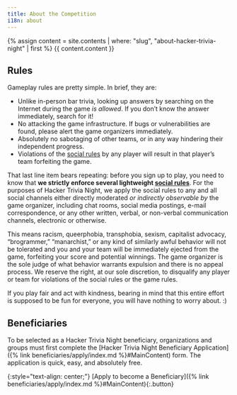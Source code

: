 ```yaml
---
title: About the Competition
i18n: about
---
```


{% assign content = site.contents | where: "slug", "about-hacker-trivia-night" | first %}
{{ content.content }}

## Rules

Gameplay rules are pretty simple. In brief, they are:

* Unlike in-person bar trivia, looking up answers by searching on the Internet during the game *is allowed*. If you don&rsquo;t know the answer immediately, search for it!
* No attacking the game infrastructure. If bugs or vulnerabilities are found, please alert the game organizers immediately.
* Absolutely no sabotaging of other teams, or in any way hindering their independent progress.
* Violations of the [social rules](https://github.com/AnarchoTechNYC/meta/wiki/Social-rules) by any player will result in that player&rsquo;s team forfeiting the game.

That last line item bears repeating: before you sign up to play, you need to know that **we strictly enforce several lightweight [social rules](https://github.com/AnarchoTechNYC/meta/wiki/Social-rules)**. For the purposes of Hacker Trivia Night, we apply the social rules to any and all social channels either directly moderated *or indirectly observable by* the game organizer, including chat rooms, social media postings, e-mail correspondence, or any other written, verbal, or non-verbal communication channels, electronic or otherwise.

This means racism, queerphobia, transphobia, sexism, capitalist advocacy, &ldquo;brogrammer,&rdquo; &ldquo;manarchist,&rdquo; or any kind of similarly awful behavior will not be tolerated and you and your team will be immediately ejected from the game, forfeiting your score and potential winnings. The game organizer is the sole judge of what behavior warrants expulsion and there is no appeal process. We reserve the right, at our sole discretion, to disqualify any player or team for violations of the social rules or the game rules.

If you play fair and act with kindness, bearing in mind that this entire effort is supposed to be fun for everyone, you will have nothing to worry about. :)

## Beneficiaries

To be selected as a Hacker Trivia Night beneficiary, organizations and groups must first complete the [Hacker Trivia Night Beneficiary Application]({% link beneficiaries/apply/index.md %}#MainContent) form. The application is quick, easy, and absolutely free.

{:style="text-align: center;"}
[Apply to become a Beneficiary]({% link beneficiaries/apply/index.md %}#MainContent){:.button}

